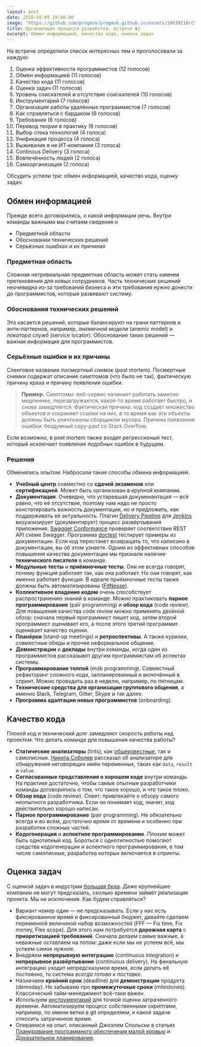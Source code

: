 ```yaml
---
layout: post
date: 2018-08-09 19:00:00
image: "https://github.com/progmsk/progmsk.github.io/assets/10639110/c5b56815-a221-43a9-ac9c-e1eadc23b3da"
title: Организация процесса разработки, встреча №1
excerpt: Обмен информацией, качество кода, оченка задач
---
```


На встрече определили список интересных тем и проголосовали за каждую:

1. Оценка эффективности программистов (12 голосов)
1. Обмен информацией (11 голосов)
1. Качество кода (11 голосов)
1. Оценка задач (11 голосов)
1. Уровень соискателей и отсутствие соискателей (10 голосов)
1. Инструментарий (7 голосов)
1. Организация работы удалённых программистов (7 голосов)
1. Как справляться с бардаком (6 голосов)
1. Требования (6 голосов)
1. Перевод теории в практику (6 голосов)
1. Выбор стека технологий (4 голоса)
1. Унификация процесса (4 голоса)
1. Выживание в не ИТ-компании (3 голоса)
1. Continous Delivery (3 голоса)
1. Вовлечённость людей (2 голоса)
1. Самоорганизация (2 голоса)

Обсудить успели три: обмен информацией, качество кода, оценку задач.

## Обмен информацией

Прежде всего договорились, о какой информации речь. Внутри команды важными мы считаем сведения о

* Предметной области
* Обосновании технических решений
* Серьёзных ошибках и их причинах

### Предметная область

Сложная нетривиальная предметная область может стать камнем преткновения для новых сотрудников. Часть технических решений неочевидна из-за
требований бизнеса и эти требования нужно донести до программистов, которые развивают систему.

### Обоснования технических решений

Это касается решений, которые балансируют на грани паттернов и анти-паттернов, например, *анемичной модели* (anemic model) и *локатора служб* (service locator).
Обоснование таких решений&nbsp;&mdash; важная информация для программистов.

### Серьёзные ошибки и их причины

Сленговое название *посмертный снимок* (post mortem). Посмертные снимки содержат описание симптомов (что было не так), фактическую причину краха и причину появления ошибки.

> **Пример.** Симптомы: веб-сервис начинает работать заметно медленнее, перезагружается, какое-то время работает быстро, и снова замедляется.
Фактическая причина: код создаёт множество объектов и сохраняет ссылки на них, в то время как эти объекты должны быть уничтожены сборщиком мусора.
Причина появления ошибки: бездумный copy-past со Stack Overflow.

Если возможно, в post mortem также входит регрессионый тест, который исключает появление подобных ошибок в будущем.

### Решения

Обменялись опытом. Набросали такие способы обмена информацией.

* **Учебный центр** совместно со **сдачей экзаменов** или **сертификацией**. Может быть организован в крупной компании.
* **Документация**. Очевидно, что устаревшая докуменантация&nbsp;&mdash; всё равно, что её отсутствие, поэтому нам надо не просто
  констатировать важность документации, но и предложить, как поддерживать её актуальность. Плагин [Delivery Pipeline](https://wiki.jenkins.io/display/JENKINS/Delivery+Pipeline+Plugin)
  для [Jenkins](https://wiki.jenkins.io/display/JENKINS/Home) визуализирует (документирует) процесс развёртывания приложения. [Swagger Conformance](https://github.com/olipratt/swagger-conformance)
  проверяет соответствие REST API схеме Swagger. Программа [doctest](https://docs.python.org/2/library/doctest.html) тестирует примеры из документации.
  Если код перестанет возвращать то, что написано в документации, вы об этом узнаете. Одним из эффективных способов повышения качества документации мы
  признали наличие **технического писателя** в команде.
* **Модульные тесты** и **приёмночные тесты**. Они не всегда говорят, почему функция работает так, как она работает. Но они говорят, как именно работает функция.
  В идеале приёмночные тесты также должны быть автоматизированы ([FitNesse](http://fitnesse.org/)).
* **Коллективное владение кодом** очень способствует распространению знаний в команде. Можно практиковать **парное программирование** (pair programming)
  и **обзор кода** (code review). Для повышения качества code review можно применять двойной обзор: сначала первый программист пишет код, затем второй программист
  оценивает его, а после этого третий программит оценивает качество оценки.
* **Планёрки** (stand-up meetings) и **ретроспективы**. А также курилки, совместные обеды и прочее неформальное общение.
* **Демонстрации** и **доклады** внутри команды, когда один из программистов рассказывет другим программистам об аспектах системы.
* **Программирование толпой** (mob programming). Совместный рефакторинг сложного кода, запланированный и включённый в спринт. Можно проводить раз в неделю, например, по пятницам.
* **Технические средства для организации группового общения**, а именно Slack, Telegram, Gitter, Skype и так далее.
* **Программа адаптации новых программистов** (onboarding).

## Качество кода

Плохой код и технический долг замедляют скорость работы над проектом. Что делать команде для повышения качества работы?

* **Статические анализаторы** (lints), как [общеизвестные](https://www.viva64.com/ru/pvs-studio/), так и самописные. [Никита Соболев](https://wemake.services/) рассказал об
  анализаторе для обнаружения неговорящих имён переменных, таких как `data`, `result` и `value`.
* **Согласованные представления о хорошем коде** внутри команды. На практике достаточно, чтобы самые опытные разработчики команды договорились о том, что такое хорошо, и что такое плохо.
* **Обзор кода** (code review). Совет: привлекайте к обзору самого неопытного разработчика. Если он понимает код, значит, код действительно хорошо написан.
* **Парное программирование** (pair programming). Не обязательно всегда и во всём, достаточно время от времени и особенно при разработки сложных частей.
* **Кодогенерация** и **аспектное программирование**. Плохим может быть однотипный код. Бороться с однотипностью помогают средства кодогенерации и аспектного программирования,
  в том числе самописные, разработка которых включается в спринты.

## Оценка задач

С оценкой задач в индустрии [большая беда](http://blog.mavenlink.com/21-shocking-project-management-statistics-that-explain-why-projects-continue-to-fail). Даже крупнейшие компании
не могут предсказать, сколько времени займёт реализация проекта. Мы не исключения. Как будем справляться?

* Вариант номер один&nbsp;&mdash; не предсказывать. Если у нас есть фиксированное время и фиксированный бюджет, давайте сделаем переменной величиной набор возможностей
  (FFF&nbsp;&mdash; Fix time, Fix money, Flex scope). Для этого нам потребуется **дорожная карта** с **приоретизацией требований**. Сначала делаем самые важные, а неважные
  оставляем на потом: даже если мы не успеем всё, мы успеем самое нужное.
* Внедряем **непрерывную интеграцию** (continuous integration) и **непрерывное развёртывание** (continuous delivery). На финальную интеграцию уходит непредсказумое время, если
  делать её постоянно, то система *всегда готова к поставке*.
* Назначаем **крайний срок** (deadline) для **демонстрации** продукта (demoday). Не забываем про **промежуточные сроки** (milestones). Классический тайм-менеджмент всё-таки важен.
* Используем [инструментарий](https://wakatime.com/) для точной оценки затраченного времени. Автоматизируем процесс собственными скриптами, например, по имени ветки в git
  определяем, к какой задаче относить затраченное время.
* Опираемся на опыт, описанный Джоэлем Спольски в статьях [Планирование программного обеспечения малой кровью](http://russian.joelonsoftware.com/Articles/PainlessSoftwareSchedules.html)
  и [Доказательное планирование](https://habr.com/post/186410/).
